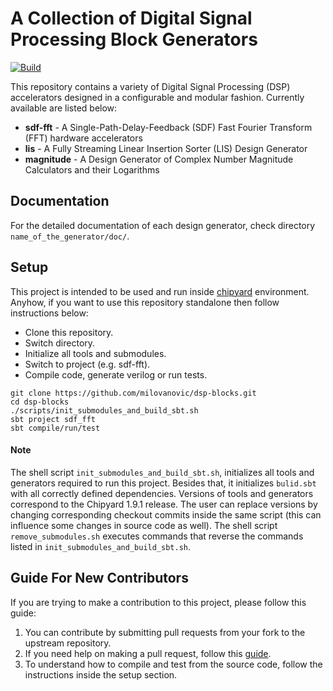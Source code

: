 # A Collection of Digital Signal Processing Block Generators

[![Build](https://github.com/ucb-bar/dsp-blocks/actions/workflows/test.yml/badge.svg)](https://github.com/ucb-bar/dsp-blocks/actions/workflows/test.yml)

This repository contains a variety of Digital Signal Processing (DSP) accelerators designed in a configurable and modular fashion. Currently available are listed below:

 * **sdf-fft** - A Single-Path-Delay-Feedback (SDF) Fast Fourier Transform (FFT) hardware accelerators
 * **lis** - A Fully Streaming Linear Insertion Sorter (LIS) Design Generator
 * **magnitude** - A Design Generator of Complex Number Magnitude Calculators and their Logarithms
 ## Documentation

For the detailed documentation of each design generator, check directory `name_of_the_generator/doc/`.

 ## Setup

This project is intended to be used and run inside [chipyard](https://github.com/ucb-bar/chipyard) environment.  Anyhow, if you want to use this repository standalone then follow instructions below:

* Clone this repository.
* Switch directory.
* Initialize all tools and submodules.
* Switch to project (e.g. sdf-fft).
* Compile code, generate verilog or run tests.

```
git clone https://github.com/milovanovic/dsp-blocks.git
cd dsp-blocks
./scripts/init_submodules_and_build_sbt.sh
sbt project sdf_fft
sbt compile/run/test
```
#### Note

The shell script `init_submodules_and_build_sbt.sh`, initializes all tools and generators required to run this project. Besides that, it initializes `bulid.sbt` with all correctly defined dependencies. Versions of tools and generators correspond to the Chipyard 1.9.1 release. The user can replace versions by changing corresponding checkout commits inside the same script (this can influence some changes in source code as well). The shell script `remove_submodules.sh` executes commands that reverse the commands listed in `init_submodules_and_build_sbt.sh`.

## Guide For New Contributors

If you are trying to make a contribution to this project, please follow this guide:
1.  You can contribute by submitting pull requests from your fork to the upstream repository.
2.  If you need help on making a pull request, follow this [guide](https://docs.github.com/en/github/collaborating-with-pull-requests/proposing-changes-to-your-work-with-pull-requests/about-pull-requests).
3.  To understand how to compile and test from the source code, follow the instructions inside the setup section.
